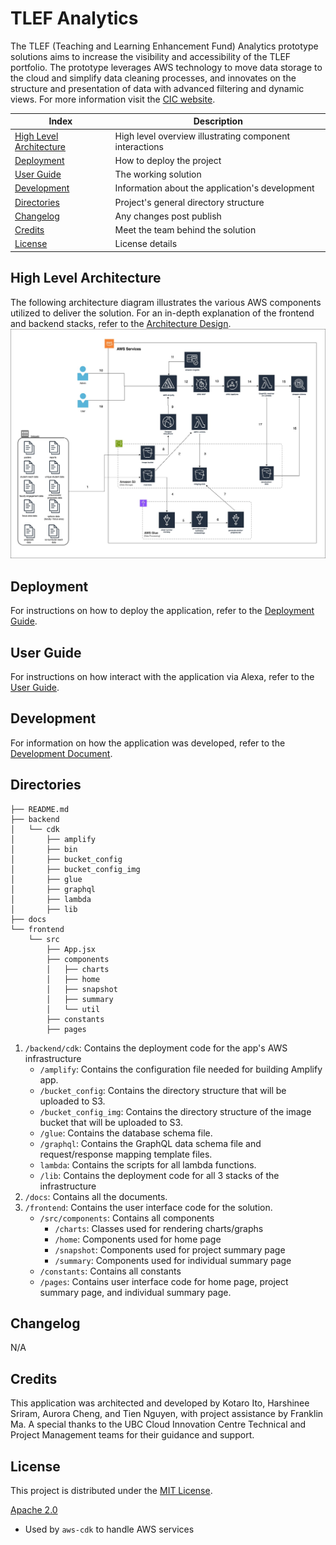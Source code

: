 # TLEF Analytics

The TLEF (Teaching and Learning Enhancement Fund) Analytics prototype solutions aims to increase the visibility and accessibility of the TLEF portfolio. The prototype leverages AWS technology to move data storage to the cloud and simplify data cleaning processes, and innovates on the structure and presentation of data with advanced filtering and dynamic views. For more information visit the [CIC website](https://cic.ubc.ca/project/student-advising-assistant/).

| Index | Description |
| ----- | ----------- |
| [High Level Architecture](#high-level-architecture) | High level overview illustrating component interactions |
| [Deployment](#deployment) | How to deploy the project |
| [User Guide](#user-guide) | The working solution |
| [Development](#development) | Information about the application's development |
| [Directories](#directories) | Project's general directory structure |
| [Changelog](#changelog) | Any changes post publish |
| [Credits](#credits) | Meet the team behind the solution |
| [License](#license) | License details |

## High Level Architecture
The following architecture diagram illustrates the various AWS components utilized to deliver the solution. For an in-depth explanation of the frontend and backend stacks, refer to the [Architecture Design](./docs/ArchitectureDesign.md).
![Architecture Diagram](docs/images/architecture_design.jpg)

## Deployment
For instructions on how to deploy the application, refer to the [Deployment Guide](./docs/DeploymentGuide.md).

## User Guide
For instructions on how interact with the application via Alexa, refer to the [User Guide](./docs/UserGuide.md).

## Development
For information on how the application was developed, refer to the [Development Document](./docs/DevelopmentDocument.md).

## Directories
```
├── README.md
├── backend
│   └── cdk
│       ├── amplify
│       ├── bin
│       ├── bucket_config
│       ├── bucket_config_img
│       ├── glue
│       ├── graphql
│       ├── lambda
│       ├── lib
├── docs
└── frontend
    └── src
        ├── App.jsx
        ├── components
        │   ├── charts
        │   ├── home
        │   ├── snapshot
        │   ├── summary
        │   └── util
        ├── constants
        ├── pages
```
1. `/backend/cdk`: Contains the deployment code for the app's AWS infrastructure
    - `/amplify`: Contains the configuration file needed for building Amplify app.
    - `/bucket_config`: Contains the directory structure that will be uploaded to S3.
    - `/bucket_config_img`: Contains the directory structure of the image bucket that will be uploaded to S3.
    - `/glue`: Contains the database schema file.
    - `/graphql`: Contains the GraphQL data schema file and request/response mapping template files.
    - `lambda`: Contains the scripts for all lambda functions.
    - `/lib`: Contains the deployment code for all 3 stacks of the infrastructure
2. `/docs`: Contains all the documents.
3. `/frontend`: Contains the user interface code for the solution.
    - `/src/components`: Contains all components
        - `/charts`: Classes used for rendering charts/graphs
        - `/home`: Components used for home page
        - `/snapshot`: Components used for project summary page
        - `/summary`: Components used for individual summary page
    - `/constants`: Contains all constants
    - `/pages`: Contains user interface code for home page, project summary page, and individual summary page.


## Changelog
N/A

## Credits
This application was architected and developed by Kotaro Ito, Harshinee Sriram, Aurora Cheng, and Tien Nguyen, with project assistance by Franklin Ma. A special thanks to the UBC Cloud Innovation Centre Technical and Project Management teams for their guidance and support.

## License
This project is distributed under the [MIT License](./LICENSE).

[Apache 2.0](https://www.apache.org/licenses/LICENSE-2.0)
- Used by `aws-cdk` to handle AWS services

